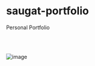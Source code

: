 # saugat-portfolio
Personal Portfolio

<br>
<br>

![image](https://user-images.githubusercontent.com/86593756/126160018-2d43c7c3-7418-4bc3-9b8d-0d932f624451.png)



